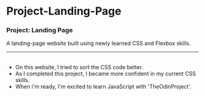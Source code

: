 # Project-Landing-Page
<h3>Project: Landing Page</h3>
A landing-page website built using newly learned CSS and Flexbox skills.
<br>
<hr>
<ul>
<br>
<li>On this website, I tried to sort the CSS code better.</li>
<li>As I completed this project, I became more confident in my current CSS skills.</li>
<li>When i'm ready, I'm excited to learn JavaScript with 'TheOdinProject'.</li>